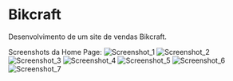 # Bikcraft
 Desenvolvimento de um site de vendas Bikcraft.

 Screenshots da Home Page:
![Screenshot_1](https://github.com/guilhermedospassos/projeto-html-css/assets/129219826/39803b11-cfb0-44a9-b87b-c7244d20ef36)
![Screenshot_2](https://github.com/guilhermedospassos/projeto-html-css/assets/129219826/e02d57ae-bec3-4d71-86b6-c4946852fcf1)
![Screenshot_3](https://github.com/guilhermedospassos/projeto-html-css/assets/129219826/3d40da35-e2ea-40c1-b0f6-77af4065e23b)
![Screenshot_4](https://github.com/guilhermedospassos/projeto-html-css/assets/129219826/2d697e65-15e9-4b97-a6b0-bbc35155e68d)
![Screenshot_5](https://github.com/guilhermedospassos/projeto-html-css/assets/129219826/d3b13b26-6674-40f6-b492-d1cf6d2f89ac)
![Screenshot_6](https://github.com/guilhermedospassos/projeto-html-css/assets/129219826/4f19d3f3-cfc7-47a3-a029-c4619df3996a)
![Screenshot_7](https://github.com/guilhermedospassos/projeto-html-css/assets/129219826/680f4bac-6776-4516-a766-992506a8dda4)
